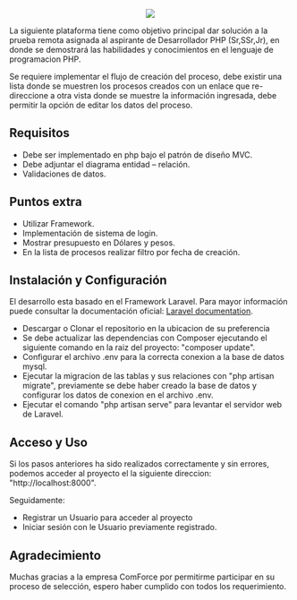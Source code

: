 <p align="center"><img src="https://laravel.com/assets/img/components/logo-laravel.svg"></p>

<p>
La siguiente plataforma tiene como objetivo principal dar solución a la prueba remota asignada al aspirante de Desarrollador PHP (Sr,SSr,Jr), en donde se demostrará las habilidades y conocimientos en el lenguaje de programacion PHP.

Se requiere implementar el flujo de creación del proceso, debe existir una lista donde se muestren los procesos creados con un enlace que re-direccione a otra vista donde se muestre la información ingresada, debe permitir la opción de editar los datos del proceso.
</p>

## Requisitos
- Debe ser implementado en php bajo el patrón de diseño MVC.
- Debe adjuntar el diagrama entidad – relación.
- Validaciones de datos.

## Puntos extra
- Utilizar Framework.
- Implementación de sistema de login.
- Mostrar presupuesto en Dólares y pesos.
- En la lista de procesos realizar filtro por fecha de creación.

## Instalación y Configuración

El desarrollo esta basado en el Framework Laravel. Para mayor información puede consultar la documentación oficial:  [Laravel documentation](https://laravel.com/docs). 

- Descargar o Clonar el repositorio en la ubicacion de su preferencia
- Se debe actualizar las dependencias con Composer ejecutando el siguiente comando en la raiz del proyecto: "composer update".
- Configurar el archivo .env para la correcta conexion a la base de datos mysql.
- Ejecutar la migracion de las tablas y sus relaciones con "php artisan migrate", previamente se debe haber creado la base de datos y configurar los datos de conexion en el archivo .env.
- Ejecutar el comando "php artisan serve" para levantar el servidor web de Laravel.

## Acceso y Uso

Si los pasos anteriores ha sido realizados correctamente y sin errores, podemos acceder al proyecto el la siguiente direccion: "http://localhost:8000".

Seguidamente:

- Registrar un Usuario para acceder al proyecto
- Iniciar sesión con le Usuario previamente registrado.

## Agradecimiento

Muchas gracias a la empresa ComForce por permitirme participar en su proceso de selección, espero haber cumplido con todos los requerimiento. 
